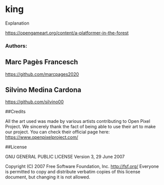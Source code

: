 # king

Explanation

https://opengameart.org/content/a-platformer-in-the-forest

### Authors:

## Marc Pagès Francesch 
https://github.com/marcpages2020

## Silvino Medina Cardona
https://github.com/silvino00
 
##Credits

All the art used was made by various artists contributing to Open Pixel Project. We sincerely thank the fact of being able to use their art to make our project.
You can check their official page here: https://www.openpixelproject.com/

##License 

GNU GENERAL PUBLIC LICENSE
                       Version 3, 29 June 2007

 Copyright (C) 2007 Free Software Foundation, Inc. <http://fsf.org/>
 Everyone is permitted to copy and distribute verbatim copies
 of this license document, but changing it is not allowed.

